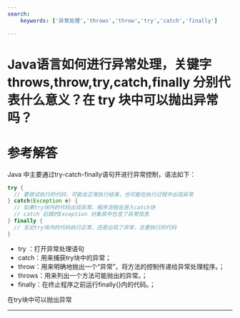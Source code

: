 ```yaml
---
search:
    keywords: ['异常处理','throws','throw','try','catch','finally']

---
```



# Java语言如何进行异常处理，关键字throws,throw,try,catch,finally 分别代表什么意义？在 try 块中可以抛出异常吗？

# 参考解答

Java 中主要通过try-catch-finally语句开进行异常控制，语法如下：

```java
try {
  // 要尝试执行的代码，可能会正常执行结束，也可能在执行过程中出现异常
} catch(Exception e) {
  // 如果try块内的代码出现异常，程序流程会进入catch块
  // catch 后跟的Exception 对象其中包含了异常信息
} finally {
  // 无论try块内的代码执行正常，还是出现了异常，总要执行的代码
}
```

* try ：打开异常处理语句 
* catch：用来捕获try块中的异常； 
* throw：用来明确地抛出一个“异常”，将方法的控制传递给异常处理程序。；
* throws：用来列出一个方法可能抛出的异常。；
* finally：在终止程序之前运行finally{}内的代码。； 

在try块中可以抛出异常

---


